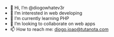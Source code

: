 - 👋 Hi, I’m @diogowhatev3r
- 👀 I’m interested in web developing
- 🌱 I’m currently learning PHP
- 💞️ I’m looking to collaborate on web apps
- 📫 How to reach me: diogo.joao@tutanota.com

<!---
diogowhatev3r/diogowhatev3r is a ✨ special ✨ repository because its `README.md` (this file) appears on your GitHub profile.
You can click the Preview link to take a look at your changes.
--->
